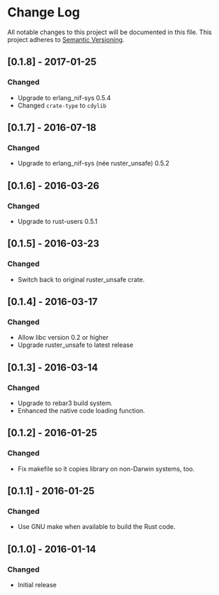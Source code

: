 # Change Log

All notable changes to this project will be documented in this file.
This project adheres to [Semantic Versioning](http://semver.org/).

## [0.1.8] - 2017-01-25
### Changed
- Upgrade to erlang_nif-sys 0.5.4
- Changed `crate-type` to `cdylib`

## [0.1.7] - 2016-07-18
### Changed
- Upgrade to erlang_nif-sys (née ruster_unsafe) 0.5.2

## [0.1.6] - 2016-03-26
### Changed
- Upgrade to rust-users 0.5.1

## [0.1.5] - 2016-03-23
### Changed
- Switch back to original ruster_unsafe crate.

## [0.1.4] - 2016-03-17
### Changed
- Allow libc version 0.2 or higher
- Upgrade ruster_unsafe to latest release

## [0.1.3] - 2016-03-14
### Changed
- Upgrade to rebar3 build system.
- Enhanced the native code loading function.

## [0.1.2] - 2016-01-25
### Changed
- Fix makefile so it copies library on non-Darwin systems, too.

## [0.1.1] - 2016-01-25
### Changed
- Use GNU make when available to build the Rust code.

## [0.1.0] - 2016-01-14
### Changed
- Initial release
